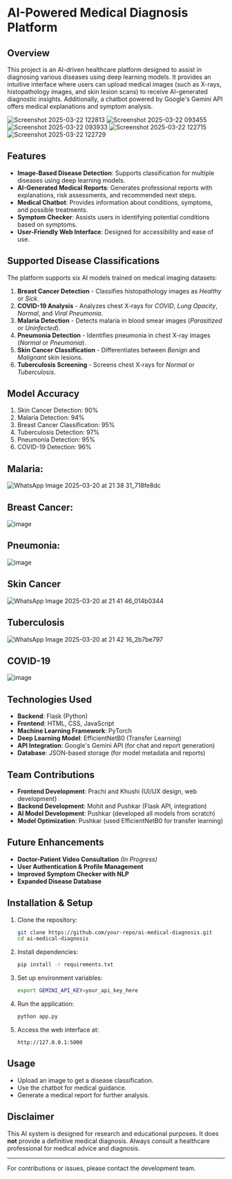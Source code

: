 # AI-Powered Medical Diagnosis Platform

## Overview
This project is an AI-driven healthcare platform designed to assist in diagnosing various diseases using deep learning models. It provides an intuitive interface where users can upload medical images (such as X-rays, histopathology images, and skin lesion scans) to receive AI-generated diagnostic insights. Additionally, a chatbot powered by Google's Gemini API offers medical explanations and symptom analysis.

![Screenshot 2025-03-22 122813](https://github.com/user-attachments/assets/4879819d-0e3d-4a3c-8d17-c536c2ee94ab)
![Screenshot 2025-03-22 093455](https://github.com/user-attachments/assets/3528c9c6-bbf8-489a-a655-24813e7811a6)
![Screenshot 2025-03-22 093933](https://github.com/user-attachments/assets/f8c8ca07-0eab-4cab-b050-eab91f06bd52)
![Screenshot 2025-03-22 122715](https://github.com/user-attachments/assets/a269db08-00cc-4c1c-a405-8eb8d7a4794b)
![Screenshot 2025-03-22 122729](https://github.com/user-attachments/assets/b94ab14d-7144-4ebe-b2e7-dff4eeb5c25a)




## Features
- **Image-Based Disease Detection**: Supports classification for multiple diseases using deep learning models.
- **AI-Generated Medical Reports**: Generates professional reports with explanations, risk assessments, and recommended next steps.
- **Medical Chatbot**: Provides information about conditions, symptoms, and possible treatments.
- **Symptom Checker**: Assists users in identifying potential conditions based on symptoms.
- **User-Friendly Web Interface**: Designed for accessibility and ease of use.

## Supported Disease Classifications
The platform supports six AI models trained on medical imaging datasets:
1. **Breast Cancer Detection** - Classifies histopathology images as *Healthy* or *Sick*.
2. **COVID-19 Analysis** - Analyzes chest X-rays for *COVID*, *Lung Opacity*, *Normal*, and *Viral Pneumonia*.
3. **Malaria Detection** - Detects malaria in blood smear images (*Parasitized* or *Uninfected*).
4. **Pneumonia Detection** - Identifies pneumonia in chest X-ray images (*Normal* or *Pneumonia*).
5. **Skin Cancer Classification** - Differentiates between *Benign* and *Malignant* skin lesions.
6. **Tuberculosis Screening** - Screens chest X-rays for *Normal* or *Tuberculosis*.


## Model Accuracy
1. Skin Cancer Detection: 90%
2. Malaria Detection: 94%
3. Breast Cancer Classification: 95%
4. Tuberculosis Detection: 97%
5. Pneumonia Detection: 95%
6. COVID-19 Detection: 96%

## Malaria:
![WhatsApp Image 2025-03-20 at 21 38 31_718fe8dc](https://github.com/user-attachments/assets/fe83f6f4-0ba6-4744-9133-192844fbb926)

## Breast Cancer:
![image](https://github.com/user-attachments/assets/1da6e26b-ce48-4be9-bf65-484b7c54f8ec)

## Pneumonia:
![image](https://github.com/user-attachments/assets/012e15e5-8f4e-4bb7-af63-68c34c43088e)

## Skin Cancer
![WhatsApp Image 2025-03-20 at 21 41 46_014b0344](https://github.com/user-attachments/assets/ed6a088a-938b-4401-81c6-e7d6410ac4d3)

## Tuberculosis
![WhatsApp Image 2025-03-20 at 21 42 16_2b7be797](https://github.com/user-attachments/assets/34cc3b1a-a08d-45d3-a5bb-8899b772f39a)

## COVID-19
![image](https://github.com/user-attachments/assets/1ec8268e-32ff-48ac-9ffc-b2271bca1482)


## Technologies Used
- **Backend**: Flask (Python)
- **Frontend**: HTML, CSS, JavaScript
- **Machine Learning Framework**: PyTorch
- **Deep Learning Model**: EfficientNetB0 (Transfer Learning)
- **API Integration**: Google's Gemini API (for chat and report generation)
- **Database**: JSON-based storage (for model metadata and reports)

## Team Contributions
- **Frontend Development**: Prachi and Khushi (UI/UX design, web development)
- **Backend Development**: Mohit and Pushkar (Flask API, integration)
- **AI Model Development**: Pushkar (developed all models from scratch)
- **Model Optimization**: Pushkar (used EfficientNetB0 for transfer learning)

## Future Enhancements
- **Doctor-Patient Video Consultation** *(In Progress)*
- **User Authentication & Profile Management**
- **Improved Symptom Checker with NLP**
- **Expanded Disease Database**

## Installation & Setup
1. Clone the repository:
   ```sh
   git clone https://github.com/your-repo/ai-medical-diagnosis.git
   cd ai-medical-diagnosis
   ```
2. Install dependencies:
   ```sh
   pip install -r requirements.txt
   ```
3. Set up environment variables:
   ```sh
   export GEMINI_API_KEY=your_api_key_here
   ```
4. Run the application:
   ```sh
   python app.py
   ```
5. Access the web interface at:
   ```
   http://127.0.0.1:5000
   ```

## Usage
- Upload an image to get a disease classification.
- Use the chatbot for medical guidance.
- Generate a medical report for further analysis.

## Disclaimer
This AI system is designed for research and educational purposes. It does **not** provide a definitive medical diagnosis. Always consult a healthcare professional for medical advice and diagnosis.

---

For contributions or issues, please contact the development team.

